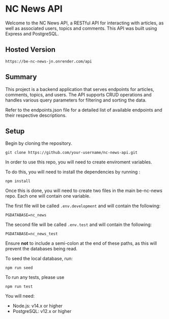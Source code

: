 # NC News API

Welcome to the NC News API, a RESTful API for interacting with articles, as well as associated users, topics and comments. This API was built using Express and PostgreSQL.

## Hosted Version

```
https://be-nc-news-jn.onrender.com/api
```

## Summary

This project is a backend application that serves endpoints for articles, comments, topics, and users. The API supports CRUD operations and handles various query parameters for filtering and sorting the data.

Refer to the endpoints.json file for a detailed list of available endpoints and their respective descriptions.

## Setup

Begin by cloning the repository.
```
git clone https://github.com/your-username/nc-news-api.git
```

In order to use this repo, you will need to create enviroment variables.

To do this, you will need to install the dependencies by running :
``` 
npm install
```
Once this is done, you will need to create two files in the main be-nc-news repo. Each one will contain one variable.

The first file will be called `.env.development` and will contain the following:
```
PGDATABASE=nc_news
```

The second file will be called `.env.test` and will contain the following:

```
PGDATABASE=nc_news_test
```
Ensure **not** to include a semi-colon at the end of these paths, as this will prevent the databases being read.

To seed the local database, run:
```
npm run seed
```

To run any tests, please use

```
npm run test
```

You will need:
* Node.js: v14.x or higher
* PostgreSQL: v12.x or higher

